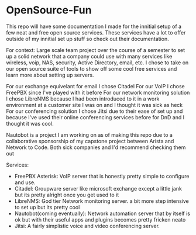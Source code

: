 # OpenSource-Fun
This repo will have some documentation I made for the innitial setup of a few neat and free open source services. These services have a lot to offer outside of my innitial set up stuff so check out their documentation.

For context: Large scale team project over the course of a semester to set up a solid network that a company could use with many services like wireless, voip, NAS, security, Active Directory, email, etc. I chose to take on our open source suite of tools to show off some cool free services and learn more about setting up servers. 

For our exchange equivelant for email I chose Citadel
For our VoIP I chose FreePBX since I've played with it before
For our network monitoring solution I chose LibreNMS because I had been introduced to it in a work environment at a customer site I was on and I thought it was sick as heck
For our conferencing solution I chose Jitsi due to their ease of set up and because I've used their online conferencing services before for DnD and I thought it was cool.

Nautobot is a project I am working on as of making this repo due to a collaborative sponsorship of my capstone project between Arista and Network to Code. Both sick companies and I'd recommend checking them out

Services:
- FreePBX Asterisk: VoIP server that is honestly pretty simple to configure and use.
- Citadel: Groupware server like microsoft exchange except a little jank but its pretty alright once you get used to it
- LibreNMS: God tier Network monitoring server. a bit more step intensive to set up but its pretty cool
- Nautobot(coming eventually): Network automation server that by itself is ok but with their useful apps and plugins becomes pretty fricken neato
- Jitsi: A fairly simplistic voice and video conferencing server.
